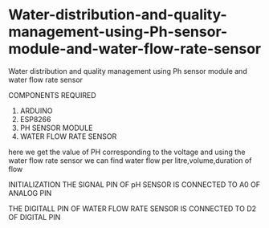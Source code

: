 # Water-distribution-and-quality-management-using-Ph-sensor-module-and-water-flow-rate-sensor
Water distribution and quality management using Ph sensor module and water flow rate sensor


COMPONENTS REQUIRED

1. ARDUINO
2. ESP8266
3. PH SENSOR MODULE
4. WATER FLOW RATE SENSOR

here we get the value of PH corresponding to the voltage and using the water flow rate sensor we can find water flow per litre,volume,duration of flow

INITIALIZATION
THE SIGNAL PIN OF pH SENSOR IS CONNECTED TO A0 OF ANALOG PIN

THE DIGITALL PIN OF WATER FLOW RATE  SENSOR IS CONNECTED TO D2 OF DIGITAL PIN
